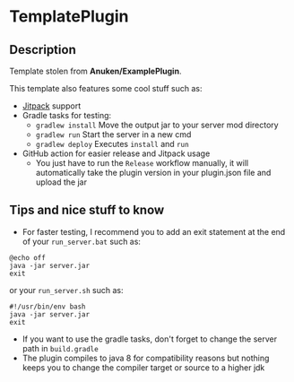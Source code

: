 # TemplatePlugin

## Description

Template stolen from **Anuken/ExamplePlugin**.

This template also features some cool stuff such as:
- [Jitpack](https://jitpack.io/) support
- Gradle tasks for testing:
  - `gradlew install` Move the output jar to your server mod directory
  - `gradlew run` Start the server in a new cmd
  - `gradlew deploy` Executes `install` and `run`
- GitHub action for easier release and Jitpack usage
   - You just have to run the `Release` workflow manually,
     it will automatically take the plugin version in your plugin.json file and upload the jar

## Tips and nice stuff to know

- For faster testing, I recommend you to add an exit statement at the end of your `run_server.bat` such as:

```shell
@echo off
java -jar server.jar
exit
```

or your `run_server.sh` such as:

```shell
#!/usr/bin/env bash
java -jar server.jar
exit
```

- If you want to use the gradle tasks, don't forget to change the server path in `build.gradle`
- The plugin compiles to java 8 for compatibility reasons but nothing keeps you to change the compiler target or source to a higher jdk
